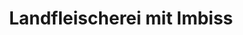 ---
title: "Landfleischerei mit Imbiss"
url: /eppendorf/landfleischerei-mit-imbiss/
shop: Metzgerei
---